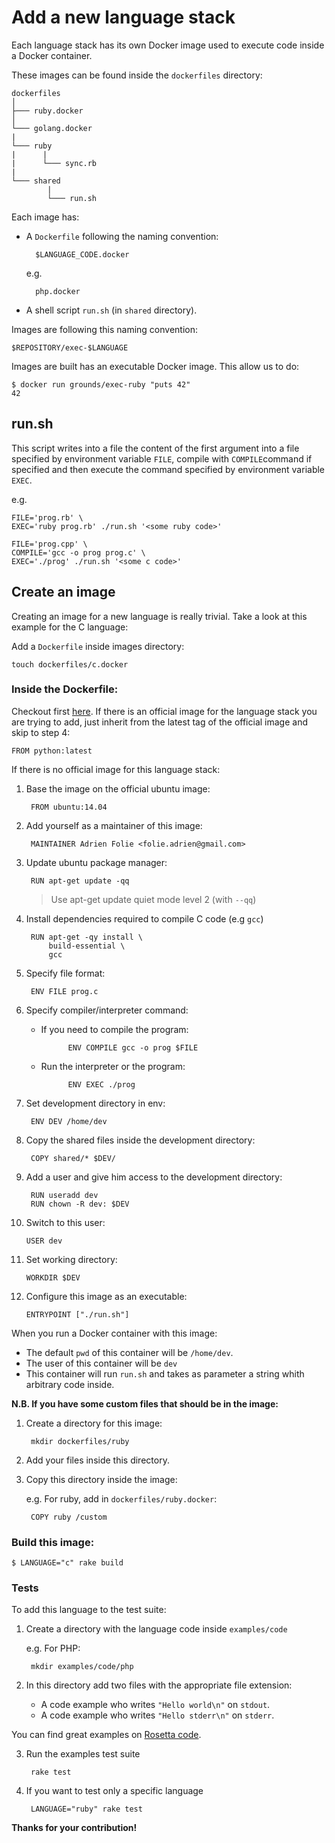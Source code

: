 # Add a new language stack

Each language stack has its own Docker image used to execute code inside
a Docker container.

These images can be found inside the `dockerfiles` directory:

```
dockerfiles
│
├─── ruby.docker
│
└─── golang.docker
|
└─── ruby
|      |
|      └─── sync.rb
|
└─── shared
        |
        └─── run.sh
```

Each image has:

- A `Dockerfile` following the naming convention:

        $LANGUAGE_CODE.docker

    e.g.

        php.docker

- A shell script `run.sh` (in `shared` directory).

Images are following this naming convention:

    $REPOSITORY/exec-$LANGUAGE

Images are built has an executable Docker image. This allow us to do:

    $ docker run grounds/exec-ruby "puts 42"
    42

## run.sh

This script writes into a file the content of the first argument into a file
specified by environment variable `FILE`, compile with `COMPILE`command if specified
and then execute the command specified by environment variable `EXEC`.

e.g.

    FILE='prog.rb' \
    EXEC='ruby prog.rb' ./run.sh '<some ruby code>'

    FILE='prog.cpp' \
    COMPILE='gcc -o prog prog.c' \
    EXEC='./prog' ./run.sh '<some c code>'

## Create an image

Creating an image for a new language is really trivial.
Take a look at this example for the C language:

Add a `Dockerfile` inside images directory:

    touch dockerfiles/c.docker

### Inside the Dockerfile:

Checkout first [here](https://github.com/docker-library).
If there is an official image for the language stack you are trying to add,
just inherit from the latest tag of the official image and skip to step 4:

    FROM python:latest

If there is no official image for this language stack:

1. Base the image on the official ubuntu image:

        FROM ubuntu:14.04

2. Add yourself as a maintainer of this image:

        MAINTAINER Adrien Folie <folie.adrien@gmail.com>

3. Update ubuntu package manager:

        RUN apt-get update -qq

    >Use apt-get update quiet mode level 2 (with `--qq`)

4. Install dependencies required to compile C code (e.g `gcc`)

        RUN apt-get -qy install \
            build-essential \
            gcc

5. Specify file format:

        ENV FILE prog.c

6. Specify compiler/interpreter command:

    * If you need to compile the program:

                ENV COMPILE gcc -o prog $FILE

    * Run the interpreter or the program:

                ENV EXEC ./prog

7. Set development directory in env:

        ENV DEV /home/dev

8. Copy the shared files inside the development directory:

        COPY shared/* $DEV/

9. Add a user and give him access to the development directory:

        RUN useradd dev
        RUN chown -R dev: $DEV

10. Switch to this user:

        USER dev

11. Set working directory:

        WORKDIR $DEV

12. Configure this image as an executable:

        ENTRYPOINT ["./run.sh"]

When you run a Docker container with this image:

- The default `pwd` of this container will be `/home/dev`.
- The user of this container will be `dev`
- This container will run `run.sh` and takes as parameter a string whith arbitrary code inside.

**N.B. If you have some custom files that should be in the image:**

1. Create a directory for this image:

        mkdir dockerfiles/ruby

2. Add your files inside this directory.

3. Copy this directory inside the image:

    e.g. For ruby, add in `dockerfiles/ruby.docker`:

        COPY ruby /custom

### Build this image:

    $ LANGUAGE="c" rake build

### Tests

To add this language to the test suite:

1. Create a directory with the language code inside `examples/code`

    e.g. For PHP:

        mkdir examples/code/php

2. In this directory add two files with the appropriate file extension:

    * A code example who writes `"Hello world\n"` on `stdout`.
    * A code example who writes `"Hello stderr\n"` on `stderr`.

You can find great examples on
[Rosetta code](http://rosettacode.org/wiki/Hello_world).

3. Run the examples test suite

        rake test

4. If you want to test only a specific language

        LANGUAGE="ruby" rake test

**Thanks for your contribution!**
